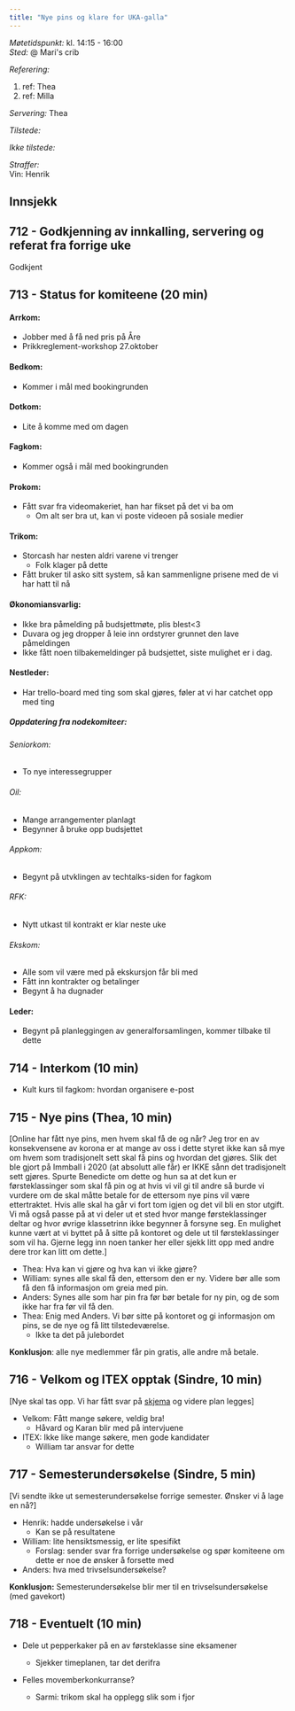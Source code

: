 ```yaml
---
title: "Nye pins og klare for UKA-galla"
---
```


*Møtetidspunkt:* kl. 14:15 - 16:00  
*Sted:* @ Mari's crib  

*Referering:*  
  1. ref: Thea  
  2. ref: Milla  

*Servering:* Thea  

*Tilstede:*  

*Ikke tilstede:*  

*Straffer:*  
Vin: Henrik

## Innsjekk  

## 712 - Godkjenning av innkalling, servering og referat fra forrige uke  
Godkjent

## 713 - Status for komiteene (20 min)  

#### Arrkom:  
- Jobber med å få ned pris på Åre
- Prikkreglement-workshop 27.oktober


#### Bedkom:  
- Kommer i mål med bookingrunden

#### Dotkom:  
- Lite å komme med om dagen


#### Fagkom:  
- Kommer også i mål med bookingrunden


#### Prokom:  
- Fått svar fra videomakeriet, han har fikset på det vi ba om
    - Om alt ser bra ut, kan vi poste videoen på sosiale medier


#### Trikom:  
- Storcash har nesten aldri varene vi trenger
    - Folk klager på dette
- Fått bruker til asko sitt system, så kan sammenligne prisene med de vi har hatt til nå


#### Økonomiansvarlig:  
- Ikke bra påmelding på budsjettmøte, plis blest<3 
- Duvara og jeg dropper å leie inn ordstyrer grunnet den lave påmeldingen
- Ikke fått noen tilbakemeldinger på budsjettet, siste mulighet er i dag.  

#### Nestleder:  
- Har trello-board med ting som skal gjøres, føler at vi har catchet opp med ting

##### Oppdatering fra nodekomiteer:
###### Seniorkom:
- To nye interessegrupper

###### Oil:
- Mange arrangementer planlagt
- Begynner å bruke opp budsjettet

###### Appkom:
- Begynt på utvklingen av techtalks-siden for fagkom

###### RFK:
- Nytt utkast til kontrakt er klar neste uke

###### Ekskom:
- Alle som vil være med på ekskursjon får bli med
- Fått inn kontrakter og betalinger
- Begynt å ha dugnader

#### Leder:  
- Begynt på planleggingen av generalforsamlingen, kommer tilbake til dette

## 714 - Interkom (10 min)  
- Kult kurs til fagkom: hvordan organisere e-post


## 715 - Nye pins (Thea, 10 min)  
[Online har fått nye pins, men hvem skal få de og når? Jeg tror en av konsekvensene av korona er at mange av oss i dette styret ikke kan så mye om hvem som tradisjonelt sett skal få pins og hvordan det gjøres. Slik det ble gjort på Immball i 2020 (at absolutt alle får) er IKKE sånn det tradisjonelt sett gjøres. Spurte Benedicte om dette og hun sa at det kun er førsteklassinger som skal få pin og at hvis vi vil gi til andre så burde vi vurdere om de skal måtte betale for de ettersom nye pins vil være ettertraktet. Hvis alle skal ha går vi fort tom igjen og det vil bli en stor utgift. Vi må også passe på at vi deler ut et sted hvor mange førsteklassinger deltar og hvor øvrige klassetrinn ikke begynner å forsyne seg. En mulighet kunne vært at vi byttet på å sitte på kontoret og dele ut til førsteklassinger som vil ha. Gjerne legg inn noen tanker her eller sjekk litt opp med andre dere tror kan litt om dette.]  
- Thea: Hva kan vi gjøre og hva kan vi ikke gjøre?
- William: synes alle skal få den, ettersom den er ny. Videre bør alle som få den få informasjon om greia med pin.
- Anders: Synes alle som har pin fra før bør betale for ny pin, og de som ikke har fra før vil få den.
- Thea: Enig med Anders. Vi bør sitte på kontoret og gi informasjon om pins, se de nye og få litt tilstedeværelse.
    -  Ikke ta det på julebordet

**Konklusjon**: alle nye medlemmer får pin gratis, alle andre må betale. 

## 716 - Velkom og ITEX opptak (Sindre, 10 min)  
[Nye skal tas opp. Vi har fått svar på [skjema](https://drive.google.com/drive/folders/11J-Ur5eeOXmXwTTwLESKuKZUegwKhh0G?usp=sharing) og videre plan legges]  
- Velkom: Fått mange søkere, veldig bra!
    - Håvard og Karan blir med på intervjuene
- ITEX: Ikke like mange søkere, men gode kandidater
    - William tar ansvar for dette

## 717 - Semesterundersøkelse (Sindre, 5 min)  
[Vi sendte ikke ut semesterundersøkelse forrige semester. Ønsker vi å lage en nå?]  
- Henrik: hadde undersøkelse i vår
    - Kan se på resultatene
- William: lite hensiktsmessig, er lite spesifikt
    - Forslag: sender svar fra forrige undersøkelse og spør komiteene om dette er noe de ønsker å forsette med
- Anders: hva med trivselsundersøkelse?

**Konklusjon:** Semesterundersøkelse blir mer til en trivselsundersøkelse (med gavekort)

## 718 - Eventuelt (10 min)  

- Dele ut pepperkaker på en av førsteklasse sine eksamener
    - Sjekker timeplanen, tar det derifra

- Felles movemberkonkurranse?
    - Sarmi: trikom skal ha opplegg slik som i fjor